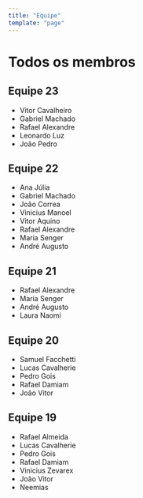 ```yaml
---
title: "Equipe"
template: "page"
---
```


# Todos os membros

<app-team></app-team>

## Equipe 23
- Vitor Cavalheiro
- Gabriel Machado
- Rafael Alexandre
- Leonardo Luz
- João Pedro

## Equipe 22
- Ana Júlia
- Gabriel Machado
- João Correa
- Vinicius Manoel
- Vitor Aquino
- Rafael Alexandre
- Maria Senger
- André Augusto

## Equipe 21
- Rafael Alexandre
- Maria Senger
- André Augusto
- Laura Naomi

## Equipe 20
- Samuel Facchetti
- Lucas Cavalherie
- Pedro Gois
- Rafael Damiam
- João Vitor

## Equipe 19
- Rafael Almeida
- Lucas Cavalherie
- Pedro Gois
- Rafael Damiam
- Vinicius Zevarex
- João Vitor
- Neemias
